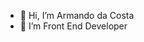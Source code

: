 - 👋 Hi, I’m Armando da Costa
- 🌱 I’m Front End Developer
<!---
Costa0910/Costa0910 is a ✨ special ✨ repository because its `README.md` (this file) appears on your GitHub profile.
You can click the Preview link to take a look at your changes.
--->
